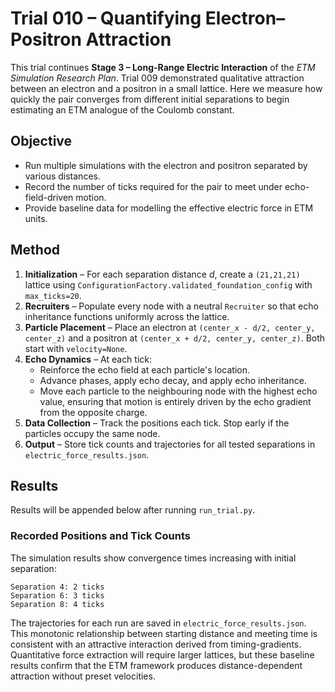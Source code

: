 # Trial 010 – Quantifying Electron–Positron Attraction

This trial continues **Stage 3 – Long-Range Electric Interaction** of the *ETM Simulation Research Plan*.  Trial 009 demonstrated qualitative attraction between an electron and a positron in a small lattice.  Here we measure how quickly the pair converges from different initial separations to begin estimating an ETM analogue of the Coulomb constant.

## Objective
- Run multiple simulations with the electron and positron separated by various distances.
- Record the number of ticks required for the pair to meet under echo-field-driven motion.
- Provide baseline data for modelling the effective electric force in ETM units.

## Method
1. **Initialization** – For each separation distance $d$, create a `(21,21,21)` lattice using `ConfigurationFactory.validated_foundation_config` with `max_ticks=20`.
2. **Recruiters** – Populate every node with a neutral `Recruiter` so that echo inheritance functions uniformly across the lattice.
3. **Particle Placement** – Place an electron at `(center_x - d/2, center_y, center_z)` and a positron at `(center_x + d/2, center_y, center_z)`.  Both start with `velocity=None`.
4. **Echo Dynamics** – At each tick:
    - Reinforce the echo field at each particle's location.
    - Advance phases, apply echo decay, and apply echo inheritance.
    - Move each particle to the neighbouring node with the highest echo value, ensuring that motion is entirely driven by the echo gradient from the opposite charge.
5. **Data Collection** – Track the positions each tick.  Stop early if the particles occupy the same node.
6. **Output** – Store tick counts and trajectories for all tested separations in `electric_force_results.json`.

## Results
Results will be appended below after running `run_trial.py`.

### Recorded Positions and Tick Counts
The simulation results show convergence times increasing with initial separation:

```
Separation 4: 2 ticks
Separation 6: 3 ticks
Separation 8: 4 ticks
```

The trajectories for each run are saved in `electric_force_results.json`. This monotonic relationship between starting distance and meeting time is consistent with an attractive interaction derived from timing-gradients. Quantitative force extraction will require larger lattices, but these baseline results confirm that the ETM framework produces distance-dependent attraction without preset velocities.
